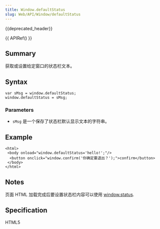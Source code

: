 ```yaml
---
title: Window.defaultStatus
slug: Web/API/Window/defaultStatus
---
```


{{deprecated_header}}

{{ APIRef() }}

## Summary

获取或设置给定窗口的状态栏文本。

## Syntax

```plain
var sMsg = window.defaultStatus;
window.defaultStatus = sMsg;
```

### Parameters

- `sMsg` 是一个保存了状态栏默认显示文本的字符串。

## Example

```plain
<html>
 <body onload="window.defaultStatus='hello!';"/>
  <button onclick="window.confirm('你确定要退出？');">confirm</button>
 </body>
</html>
```

## Notes

页面 HTML 加载完成后要设置状态栏内容可以使用 [window.status](/zh-CN/Gecko_DOM_Reference/window/status).

## Specification

HTML5
